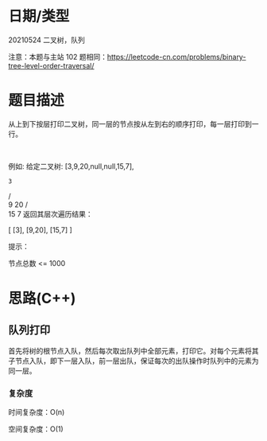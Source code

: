 
<!--
 * @Author: baisichen
 * @Date: 2021-05-10 10:20:04
 * @LastEditTime: 2021-05-24 15:51:59
 * @LastEditors: baisichen
 * @Description: 
-->
# 日期/类型
20210524 二叉树，队列

注意：本题与主站 102 题相同：https://leetcode-cn.com/problems/binary-tree-level-order-traversal/

# 题目描述
从上到下按层打印二叉树，同一层的节点按从左到右的顺序打印，每一层打印到一行。

 

例如:
给定二叉树: [3,9,20,null,null,15,7],

    3
   / \
  9  20
    /  \
   15   7
返回其层次遍历结果：

[
  [3],
  [9,20],
  [15,7]
]
 

提示：

节点总数 <= 1000


# 思路(C++)

## 队列打印
首先将树的根节点入队，然后每次取出队列中全部元素，打印它。对每个元素将其子节点入队，即下一层入队，前一层出队，保证每次的出队操作时队列中的元素为同一层。

### 复杂度
时间复杂度：O(n)

空间复杂度：O(1)